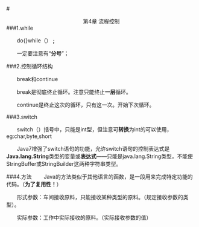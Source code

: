 #<center>第4章 流程控制</center> 
###1.while

&emsp;&emsp;do{}while（） **;**

&emsp;&emsp;一定要注意有“**分号**”； 

###2.控制循环结构

&emsp;&emsp;break和continue

&emsp;&emsp;break是彻底终止循环。注意只能终止**一层**循环。

&emsp;&emsp;continue是终止这次的循环，只有这一次。开始下次循环。

###3.switch

&emsp;&emsp;switch（）括号中，只能是int型，但注意可**转换**为int的可以使用，eg:char,byte,short

&emsp;&emsp;Java7增强了switch语句的功能，允许switch语句的控制表达式是**Java.lang.String**类型的变量或**表达式**——只能是java.lang.String类型，不能使StringBuffer或StringBuilder这两种字符串类型。

###4.方法
&emsp;&emsp;Java的方法类似于其他语言的函数，是一段用来完成特定功能的代码。（**为了复用性！**）

&emsp;&emsp;形式参数：车间接收原料，只能接收某种类型的原料。（规定接收参数的类型）。

&emsp;&emsp;实际参数：工作中实际接收的原料。（实际接收参数的值）
